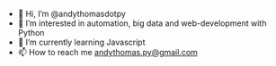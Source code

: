 - 👋 Hi, I’m @andythomasdotpy
- 👀 I’m interested in automation, big data and web-development with Python
- 🌱 I’m currently learning Javascript
- 📫 How to reach me andythomas.py@gmail.com

<!---
andythomasdotpy/andythomasdotpy is a ✨ special ✨ repository because its `README.md` (this file) appears on your GitHub profile.
You can click the Preview link to take a look at your changes.
--->
